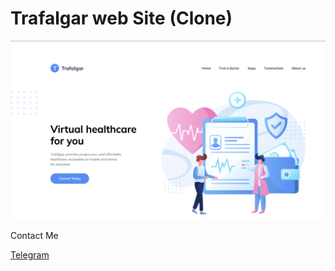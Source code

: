 # Trafalgar web Site (Clone)

<img src="./screenshot.png">

<div>
    <p>Contact Me</p>
    <a href="#https://t.me/IslomPardaboyev" style="margin-top: 0px">Telegram</a>
</div>